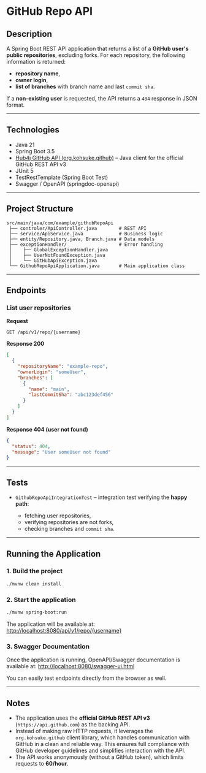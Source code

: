 # GitHub Repo API

##  Description

A Spring Boot REST API application that returns a list of a **GitHub user's public repositories**, excluding forks.
For each repository, the following information is returned:

* **repository name**,
* **owner login**,
* **list of branches** with branch name and last `commit sha`.

If a **non-existing user** is requested, the API returns a `404` response in JSON format.

---

##  Technologies

* Java 21
* Spring Boot 3.5
* [Hub4j GitHub API (org.kohsuke.github)](https://github.com/hub4j/github-api) – Java client for the official GitHub REST API v3
* JUnit 5
* TestRestTemplate (Spring Boot Test)
* Swagger / OpenAPI (springdoc-openapi)

---

##  Project Structure

```
src/main/java/com/example/githubRepoApi
 ├── controler/ApiController.java        # REST API
 ├── service/ApiService.java             # Business logic
 ├── entity/Repository.java, Branch.java # Data models
 ├── exceptionHandler/                   # Error handling
 │    ├── GlobalExceptionHandler.java
 │    ├── UserNotFoundException.java
 │    └── GitHubApiException.java
 └── GithubRepoApiApplication.java       # Main application class
```

---

##  Endpoints

###  List user repositories

**Request**

```
GET /api/v1/repo/{username}
```

**Response 200**

```json
[
  {
    "repositoryName": "example-repo",
    "ownerLogin": "someUser",
    "branches": [
      {
        "name": "main",
        "lastCommitSha": "abc123def456"
      }
    ]
  }
]
```

**Response 404 (user not found)**

```json
{
  "status": 404,
  "message": "User someUser not found"
}
```

---

## Tests

* `GithubRepoApiIntegrationTest` – integration test verifying the **happy path**:

  * fetching user repositories,
  * verifying repositories are not forks,
  * checking branches and `commit sha`.

---

##  Running the Application

### 1. Build the project

```bash
./mvnw clean install
```

### 2. Start the application

```bash
./mvnw spring-boot:run
```

The application will be available at:
[http://localhost:8080/api/v1/repo/{username}](http://localhost:8080/api/v1/repo/{username})

### 3. Swagger Documentation

Once the application is running, OpenAPI/Swagger documentation is available at:
[http://localhost:8080/swagger-ui.html](http://localhost:8080/swagger-ui.html)

You can easily test endpoints directly from the browser as well.

---

##  Notes

* The application uses the **official GitHub REST API v3** (`https://api.github.com`) as the backing API.
* Instead of making raw HTTP requests, it leverages the `org.kohsuke.github` client library, which handles communication with GitHub in a clean and reliable way. This ensures full compliance with GitHub developer guidelines and simplifies interaction with the API.
* The API works anonymously (without a GitHub token), which limits requests to **60/hour**.
